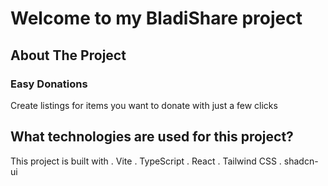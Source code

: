 # Welcome to my BladiShare project
## About The Project
  ### Easy Donations
Create listings for items you want to donate with just a few clicks
## What technologies are used for this project?
This project is built with
. Vite
. TypeScript
. React
. Tailwind CSS
. shadcn-ui
